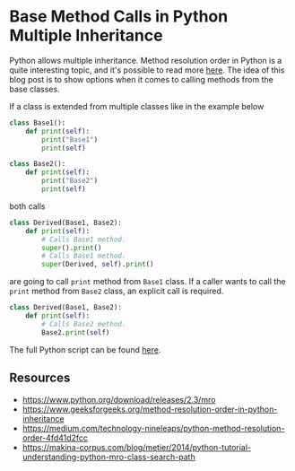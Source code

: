 # Base Method Calls in Python Multiple Inheritance

Python allows multiple inheritance. Method resolution order in Python is a
quite interesting topic, and it's possible to read more
[here](https://www.python.org/download/releases/2.3/mro). The idea of this blog
post is to show options when it comes to calling methods from the base classes.

If a class is extended from multiple classes like in the example below

```python
class Base1():
    def print(self):
        print("Base1")
        print(self)

class Base2():
    def print(self):
        print("Base2")
        print(self)
```

both calls

```python
class Derived(Base1, Base2):
    def print(self):
        # Calls Base1 method.
        super().print()
        # Calls Base1 method.
        super(Derived, self).print()
```

are going to call `print` method from `Base1` class.  If a caller wants to
call the `print` method from `Base2` class, an explicit call is required.

```python
class Derived(Base1, Base2):
    def print(self):
        # Calls Base2 method.
        Base2.print(self)
```

The full Python script can be found
[here](https://github.com/gitbuda/blog/blob/master/content/2019/11/23/code/main.py).

## Resources

* <https://www.python.org/download/releases/2.3/mro>
* <https://www.geeksforgeeks.org/method-resolution-order-in-python-inheritance>
* <https://medium.com/technology-nineleaps/python-method-resolution-order-4fd41d2fcc>
* <https://makina-corpus.com/blog/metier/2014/python-tutorial-understanding-python-mro-class-search-path>

